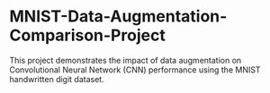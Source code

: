 # MNIST-Data-Augmentation-Comparison-Project
This project demonstrates the impact of data augmentation on Convolutional Neural Network (CNN) performance using the MNIST handwritten digit dataset.
